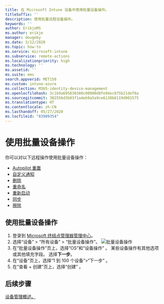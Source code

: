 ```yaml
---
title: 在 Microsoft Intune 设备中使用批量设备操作。
titleSuffix: ''
description: 使用批量远程设备操作。
keywords: ''
author: ErikjeMS
ms.author: erikje
manager: dougeby
ms.date: 3/12/2020
ms.topic: how-to
ms.service: microsoft-intune
ms.subservice: remote-actions
ms.localizationpriority: high
ms.technology: ''
ms.assetid: ''
ms.suite: ems
search.appverid: MET150
ms.custom: intune-azure
ms.collection: M365-identity-device-management
ms.openlocfilehash: 3c1b9a695830380c00900d0fe94ec075b21def0a
ms.sourcegitcommit: 302556d3b03f1a4eb9a5a9ce6138b8119d901575
ms.translationtype: HT
ms.contentlocale: zh-CN
ms.lasthandoff: 05/27/2020
ms.locfileid: "83989354"
---
```

# <a name="use-bulk-device-actions"></a>使用批量设备操作

你可以对以下远程操作使用批量设备操作：
- [Autopilot 重置](https://docs.microsoft.com/windows/deployment/windows-autopilot/windows-autopilot-reset#reset-devices-with-remote-windows-autopilot-reset)
- [自定义通知](custom-notifications.md#send-a-custom-notification-to-a-single-device)
- [删除](devices-wipe.md#delete-devices-from-the-intune-portal)
- [重命名](device-rename.md)
- [重新启动](device-restart.md)
- [同步](device-sync.md)
- [擦除](devices-wipe.md#wipe)

## <a name="use-a-bulk-device-action"></a>使用批量设备操作

1. 登录到 [Microsoft 终结点管理器管理中心](https://go.microsoft.com/fwlink/?linkid=2109431)。
2. 选择“设备” > “所有设备” > “批量设备操作”。
![批量设备操作](./media/bulk-device-actions/bulk-device-actions.png)
3. 在“批量设备操作”页上，选择“OS”和“设备操作”    。 某些设备操作有其他选项或其他填充字段。 选择**下一步**。
4. 在“设备”页上，选择“1 到 100 个设备”>“下一步”   。
5. 在“查看 + 创建”页上，选择“创建”   。

## <a name="next-steps"></a>后续步骤
[设备管理概述。](device-management.md)
